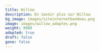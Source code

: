 ```yaml
---
title: Willow
description: En savoir plus sur Willow
bg_image: images/siteinternetbandeau.png
image: images/willow_adoptes.png
weight: 9989
adopted: true
draft: false
gone: false
---
```

